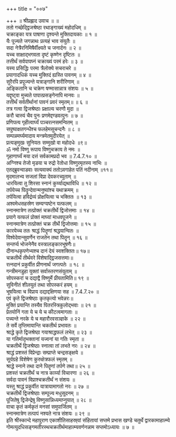 +++
title = "००७"

+++
॥ श्रीप्रह्लाद उवाच ॥ ॥  
ततो गच्छेद्द्विजश्रेष्ठा रथाङ्गाख्यं महोदधिम् ॥  
चक्राङ्का यत्र पाषाणा दृश्यन्ते मुक्तिदायकाः ॥ १ ॥  
यैः पूज्यते जगन्नाथः प्रत्यहं भाव संयुतैः ॥  
सदा नेत्रैरनिमिषैर्वीक्ष्यते च जनार्दनः ॥ २ ॥  
यच्च साक्षाद्भगवता दृष्टं कृष्णेन दृष्टितः ॥  
तत्तीर्थं सर्वपापघ्नं चक्राख्यं परमं हरेः ॥ ३ ॥  
यस्य प्रसिद्धिः परमा त्रैलोक्ये सचराचरे ॥  
प्रयागादधिकं यच्च मुक्तिदं ह्यस्ति पावनम् ॥ ४ ॥  
सुरैरपि प्रपूज्यन्ते यत्राङ्गानि शरीरिणाम् ॥  
अङ्कितानि च चक्रेण षण्मासान्नात्र संशयः ॥ ५ ॥  
यद्दृष्ट्वा मुच्यते पापात्प्रसङ्गेनापि मानवः ॥  
तत्तीर्थं सर्वतीर्थानां पावनं प्रवरं स्मृतम्॥ ॥ ६ ॥  
तत्र गत्वा द्विजश्रेष्ठाः प्रक्षाल्य चरणौ मुदा ॥  
करौ चास्यं चैव पुनः प्रणमेद्दण्डवत्पुनः ॥ ७ ॥  
प्रणिपत्य गृहीत्वार्घ्यं पञ्चरत्नसमन्वितम् ॥  
सपुष्पाक्षतगन्धैश्च फलहेमसुचन्दनैः ॥ ८ ॥  
सम्पन्नमर्घ्यमादाय मन्त्रमेतमुदीरयेत् ॥  
प्रत्यङ्मुखः सुनियतः सम्मुखो वा महोदधेः ॥९॥  
ॐ नमो विष्णु रूपाय विष्णुचक्राय ते नमः ॥  
गृहाणार्घ्यं मया दत्तं सर्वकामप्रदो भव ॥ 7.4.7.१० ॥  
अग्निश्च तेजो मृडया च रुद्रो रेतोधा विष्णुरमृतस्य नाभिः ॥  
एतद्ब्रुवन्वाडवाः सत्यवाक्यं ततोऽवगाहेत पतिं नदीनाम् ॥११॥  
मृदमालभ्य सजलां विप्रा देवकरच्युताम् ॥  
धारयित्वा तु शिरसा स्नानं कुर्य्याद्यथाविधि ॥ १२ ॥  
तर्पयेच्च पितॄन्देवान्मनुष्यांश्च यथाक्रमम् ॥  
तर्पयित्वा हविर्द्रव्यं प्रोक्षयित्वा च भक्तितः ॥ १३ ॥  
अश्वमेधसहस्रेण सम्यग्यष्टेन यत्फलम् ॥  
स्नानमात्रेण तत्प्रोक्तं चक्रतीर्थे द्विजोत्तमाः ॥ १४ ॥  
प्रयागे यत्फलं प्रोक्तं माघ्यां माधवपूजने ॥  
स्नानमात्रेण तत्प्रोक्तं चक्र तीर्थे द्विजोत्तमाः ॥ १५ ॥  
कारयेच्च ततः श्राद्धं पितॄणां श्रद्धयान्वितः ॥  
विश्वेदेवान्सुवर्णेन राजतेन तथा पितॄन् ॥ १६ ॥  
सन्तर्प्य भोजनेनैव वस्त्रालङ्कारभूषणैः॥  
दीनान्धकृपणेभ्यश्च दानं देयं स्वशक्तितः॥ १७॥  
चक्रतीर्थे तीर्थवरे विशेषाद्द्विजसत्तमाः॥  
रत्नदानं प्रकुर्वीत प्रीणनार्थं जगत्पतेः ॥ १८ ॥  
गन्त्रीमनडुहा युक्तां सर्वास्तरणसंयुताम् ॥  
सोपस्करां च दद्याद्वै विष्णुर्मे प्रीयतामिति॥ १९ ॥  
सुविनीतं शीलयुतं तथा सोपस्करं हयम् ॥  
भूषयित्वा च विप्राय दद्याद्दक्षिणया सह ॥ 7.4.7.२० ॥  
एवं कृते द्विजश्रेष्ठाः कृतकृत्यो भवेन्नरः॥  
मुक्तिं प्रयान्ति तस्यैव पितरस्त्रिकुलोद्भवाः ॥ २१ ॥  
प्रेतयोनिं गता ये च ये च कीटत्वमागताः ॥  
पच्यन्ते नरके ये च महारौरवसञ्ज्ञके ॥ २२ ॥  
ते सर्वे तृप्तिमायान्ति चकतीर्थ प्रभावतः ॥  
श्राद्धे कृते द्विजश्रेष्ठा गयाश्राद्धफलं लभेत् ॥ २३ ॥  
या गतिर्मातृभक्तानां यज्वनां या गतिः स्मृता ॥  
चक्रतीर्थे द्विजश्रेष्ठाः स्नात्वा तां लभते नरः ॥ २४ ॥  
श्राद्धं प्रशस्तं विप्रेन्द्राः सम्प्राप्ते चन्द्रसङ्क्षये ॥  
सूर्यग्रहे विशेषेण कुरुक्षेत्रफलं स्मृतम् ॥  
श्राद्धे स्नाने तथा दाने पितॄणां तर्पणे तथा॥ २५ ॥  
प्रशस्तं चक्रतीर्थं च नात्र कार्य्या विचारणा ॥ २६ ॥  
सर्वदा पावनं विप्राश्चक्रतीर्थं न संशयः ॥  
यस्तु श्राद्धं प्रकुर्वीत यात्रायामागतो नरः ॥ २७ ॥  
चक्रतीर्थे द्विजश्रेष्ठाः सम्पूज्य मधुसूदनम् ॥  
पूजितेषु द्विजेन्द्रेषु विष्णुसान्निध्यमाप्नुयात् ॥ २८ ॥  
वाचा कृतं कर्मकृतं मनसां समुपार्जितम् ॥  
स्नानमात्रेण तत्पापं नश्यते नात्र संशयः ॥ २९ ॥  
इति श्रीस्कान्दे महापुराण एकाशीतिसाहस्र्यां संहितायां सप्तमे प्रभास खण्डे चतुर्थे द्वारकामाहात्म्ये गोमत्युदधिसङ्गमतीरस्थचक्रतीर्थमाहात्म्यवर्णनन्नाम सप्तमोऽध्यायः ॥ ७ ॥